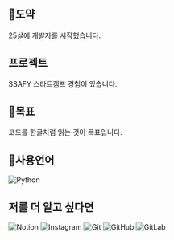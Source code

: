 ## 👶도약
25살에 개발자를 시작했습니다.

## 프로젝트
SSAFY 스타트캠프 경험이 있습니다.

## 🐏목표
코드를 한글처럼 읽는 것이 목표입니다.

## 🌳사용언어
![Python](https://img.shields.io/badge/python-3670A0?style=for-the-badge&logo=python&logoColor=ffdd54)

## 저를 더 알고 싶다면
![Notion](https://img.shields.io/badge/Notion-%23000000.svg?style=for-the-badge&logo=notion&logoColor=white)
![Instagram](https://img.shields.io/badge/Instagram-%23E4405F.svg?style=for-the-badge&logo=Instagram&logoColor=white)
![Git](https://img.shields.io/badge/git-%23F05033.svg?style=for-the-badge&logo=git&logoColor=white)
![GitHub](https://img.shields.io/badge/github-%23121011.svg?style=for-the-badge&logo=github&logoColor=white)
![GitLab](https://img.shields.io/badge/gitlab-%23181717.svg?style=for-the-badge&logo=gitlab&logoColor=white)